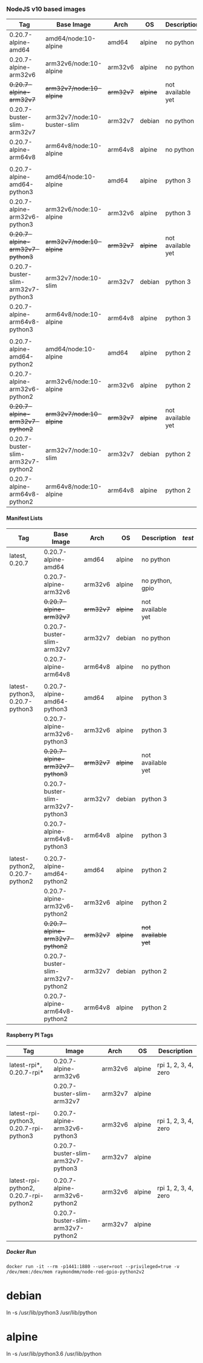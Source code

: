 ### NodeJS v10 based images

| **Tag**                             | **Base Image**               | **Arch** | **OS** | **Description**   | *test* |
|-------------------------------------|------------------------------|----------|--------|-------------------|--------|
| 0.20.7-alpine-amd64                 | amd64/node:10-alpine         | amd64    | alpine | no python         |   ok   |
| 0.20.7-alpine-arm32v6               | arm32v6/node:10-alpine       | arm32v6  | alpine | no python         |   ok   |
| ~~0.20.7-alpine-arm32v7~~           | ~~arm32v7/node:10-alpine~~       | ~~arm32v7~~  | ~~alpine~~ | not available yet | |
| 0.20.7-buster-slim-arm32v7          | arm32v7/node:10-buster-slim  | arm32v7  | debian | no python         |   ok   |
| 0.20.7-alpine-arm64v8               | arm64v8/node:10-alpine       | arm64v8  | alpine | no python         |   no test   |
||  
| 0.20.7-alpine-amd64-python3         | amd64/node:10-alpine         | amd64    | alpine | python 3          |   ok   |
| 0.20.7-alpine-arm32v6-python3       | arm32v6/node:10-alpine       | arm32v6  | alpine | python 3          |   ok   |
| ~~0.20.7-alpine-arm32v7-python3~~   | ~~arm32v7/node:10-alpine~~       | ~~arm32v7~~  | ~~alpine~~ | not available yet | |
| 0.20.7-buster-slim-arm32v7-python3  | arm32v7/node:10-slim         | arm32v7  | debian | python 3          |   ok   |
| 0.20.7-alpine-arm64v8-python3       | arm64v8/node:10-alpine       | arm64v8  | alpine | python 3          |      |
||  
| 0.20.7-alpine-amd64-python2         | amd64/node:10-alpine         | amd64    | alpine | python 2          |   ok   |
| 0.20.7-alpine-arm32v6-python2       | arm32v6/node:10-alpine       | arm32v6  | alpine | python 2          |   ok   |
| ~~0.20.7-alpine-arm32v7-python2~~   | ~~arm32v7/node:10-alpine~~       | ~~arm32v7~~  | ~~alpine~~ | not available yet | |
| 0.20.7-buster-slim-arm32v7-python2  | arm32v7/node:10-slim         | arm32v7  | debian | python 2          |   ok   |
| 0.20.7-alpine-arm64v8-python2       | arm64v8/node:10-alpine       | arm64v8  | alpine | python 2          |   no test   |
     
#### Manifest Lists     
| **Tag**                        | **Base Image**                    | **Arch** | **OS** | **Description**   | *test* |
|--------------------------------|-----------------------------------|----------|--------|-------------------|--------|
| latest, 0.20.7                 | 0.20.7-alpine-amd64               | amd64    | alpine | no python         |     |
|                                | 0.20.7-alpine-arm32v6             | arm32v6  | alpine | no python, gpio   |     |
|                                | ~~0.20.7-alpine-arm32v7~~         | ~~arm32v7~~  | ~~alpine~~ | not available yet | |
|                                | 0.20.7-buster-slim-arm32v7        | arm32v7  | debian | no python         | |
|                                | 0.20.7-alpine-arm64v8             | arm64v8  | alpine | no python         |    |
||
| latest-python3, 0.20.7-python3 | 0.20.7-alpine-amd64-python3       | amd64    | alpine | python 3          |    |
|                                | 0.20.7-alpine-arm32v6-python3     | arm32v6  | alpine | python 3          |    |
|                                | ~~0.20.7-alpine-arm32v7-python3~~ | ~~arm32v7~~  | ~~alpine~~ | not available yet ||
|                                | 0.20.7-buster-slim-arm32v7-python3| arm32v7  | debian | python 3          |    |
|                                | 0.20.7-alpine-arm64v8-python3     | arm64v8  | alpine | python 3          |    |
||
| latest-python2, 0.20.7-python2 | 0.20.7-alpine-amd64-python2       | amd64    | alpine | python 2          |   |
|                                | 0.20.7-alpine-arm32v6-python2     | arm32v6  | alpine | python 2          |   |
|                                | ~~0.20.7-alpine-arm32v7-python2~~ | ~~arm32v7~~  | ~~alpine~~ | ~~not available yet~~ | |
|                                | 0.20.7-buster-slim-arm32v7-python2| arm32v7  | debian | python 2          |   |
|                                | 0.20.7-alpine-arm64v8-python2     | arm64v8  | alpine | python 2          |   |

#### Raspberry PI Tags
| **Tag**                                | **Image**                          | **Arch** | **OS** | **Description**   |
|----------------------------------------|------------------------------------|----------|--------|-------------------|
| latest-rpi*, 0.20.7-rpi*                 | 0.20.7-alpine-arm32v6              | arm32v6  | alpine | rpi 1, 2, 3, 4, zero |
|                                        | 0.20.7-buster-slim-arm32v7         | arm32v7  | alpine | |
||
| latest-rpi-python3, 0.20.7-rpi-python3 | 0.20.7-alpine-arm32v6-python3      | arm32v6  | alpine | rpi 1, 2, 3, 4, zero |
|                                        | 0.20.7-buster-slim-arm32v7-python3 | arm32v7  | alpine | |
||
| latest-rpi-python2, 0.20.7-rpi-python2 | 0.20.7-alpine-arm32v6-python2      | arm32v6  | alpine | rpi 1, 2, 3, 4, zero |
|                                        | 0.20.7-buster-slim-arm32v7-python2 | arm32v7  | alpine | |

##### Docker Run
`docker run -it --rm -p1441:1880 --user=root --privileged=true -v /dev/mem:/dev/mem raymondmm/node-red-gpio-python2v2`

# debian
ln -s /usr/lib/python3 /usr/lib/python

# alpine
ln -s /usr/lib/python3.6 /usr/lib/python
